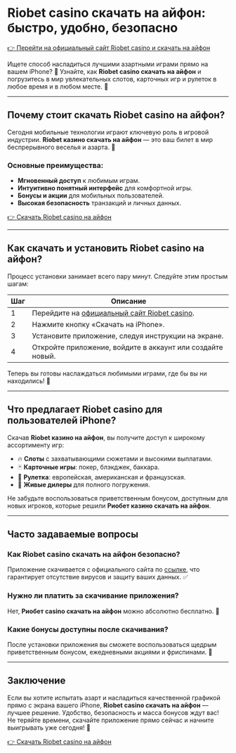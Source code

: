 # Riobet casino скачать на айфон: быстро, удобно, безопасно

[👉 Перейти на официальный сайт Riobet casino и скачать на айфон](https://brandplay.link/dtx89f2L)

Ищете способ насладиться лучшими азартными играми прямо на вашем iPhone? 🌟 Узнайте, как **Riobet casino скачать на айфон** и погрузитесь в мир увлекательных слотов, карточных игр и рулеток в любое время и в любом месте. 📱

---

## Почему стоит скачать Riobet casino на айфон?

Сегодня мобильные технологии играют ключевую роль в игровой индустрии. **Riobet казино скачать на айфон** — это ваш билет в мир беспрерывного веселья и азарта. 🎰

### Основные преимущества:
- **Мгновенный доступ** к любимым играм.
- **Интуитивно понятный интерфейс** для комфортной игры.
- **Бонусы и акции** для мобильных пользователей.
- **Высокая безопасность** транзакций и личных данных.

[👉 Скачать Riobet casino на айфон](https://brandplay.link/dtx89f2L)

---

## Как скачать и установить Riobet casino на айфон?

Процесс установки занимает всего пару минут. Следуйте этим простым шагам:

| Шаг | Описание |
|-----|----------|
| 1   | Перейдите на [официальный сайт Riobet casino](https://brandplay.link/dtx89f2L). |
| 2   | Нажмите кнопку «Скачать на iPhone». |
| 3   | Установите приложение, следуя инструкции на экране. |
| 4   | Откройте приложение, войдите в аккаунт или создайте новый. |

Теперь вы готовы наслаждаться любимыми играми, где бы вы ни находились! 🎉

---

## Что предлагает Riobet casino для пользователей iPhone?

Скачав **Riobet казино на айфон**, вы получите доступ к широкому ассортименту игр:

- 🔥 **Слоты** с захватывающими сюжетами и высокими выплатами.
- 🃏 **Карточные игры**: покер, блэкджек, баккара.
- 🎡 **Рулетка**: европейская, американская и французская.
- 🥇 **Живые дилеры** для полного погружения.

Не забудьте воспользоваться приветственным бонусом, доступным для новых игроков, которые решили **Риобет казино скачать на айфон**.

---

## Часто задаваемые вопросы

### Как Riobet casino скачать на айфон безопасно?
Приложение скачивается с официального сайта по [ссылке](https://brandplay.link/dtx89f2L), что гарантирует отсутствие вирусов и защиту ваших данных. ✅

### Нужно ли платить за скачивание приложения?
Нет, **Риобет casino скачать на айфон** можно абсолютно бесплатно. 💸

### Какие бонусы доступны после скачивания?
После установки приложения вы сможете воспользоваться щедрым приветственным бонусом, ежедневными акциями и фриспинами. 🎁

---

## Заключение

Если вы хотите испытать азарт и насладиться качественной графикой прямо с экрана вашего iPhone, **Riobet casino скачать на айфон** — лучшее решение. Удобство, безопасность и масса бонусов ждут вас! Не теряйте времени, скачайте приложение прямо сейчас и начните выигрывать уже сегодня! 🚀

[👉 Скачать Riobet casino на айфон](https://brandplay.link/dtx89f2L)

